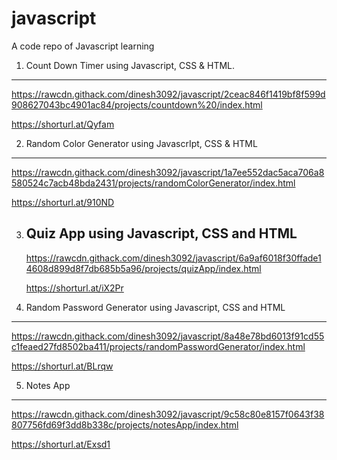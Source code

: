 # javascript
A code repo of Javascript learning

1. Count Down Timer using Javascript, CSS & HTML.
---------------------------------------------------------------
https://rawcdn.githack.com/dinesh3092/javascript/2ceac846f1419bf8f599d908627043bc4901ac84/projects/countdown%20/index.html

https://shorturl.at/Qyfam




2. Random Color Generator using JavascrIpt, CSS & HTML
---------------------------------------------------------
https://rawcdn.githack.com/dinesh3092/javascript/1a7ee552dac5aca706a8580524c7acb48bda2431/projects/randomColorGenerator/index.html

https://shorturl.at/910ND


3. Quiz App using Javascript, CSS and HTML
   -----------------------------------------------------
   https://rawcdn.githack.com/dinesh3092/javascript/6a9af6018f30ffade14608d899d8f7db685b5a96/projects/quizApp/index.html

   https://shorturl.at/iX2Pr

4. Random Password Generator using Javascript, CSS and HTML
---------------------------------------------------------------
https://rawcdn.githack.com/dinesh3092/javascript/8a48e78bd6013f91cd55c1feaed27fd8502ba411/projects/randomPasswordGenerator/index.html

https://shorturl.at/BLrqw

5. Notes App
------------------------------------------------------------------
https://rawcdn.githack.com/dinesh3092/javascript/9c58c80e8157f0643f38807756fd69f3dd8b338c/projects/notesApp/index.html

https://shorturl.at/Exsd1
   
